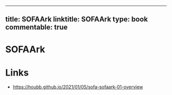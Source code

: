 
---
title: SOFAArk
linktitle: SOFAArk
type: book
commentable: true
---

# SOFAArk

# Links

- https://houbb.github.io/2021/01/05/sofa-sofaark-01-overview

    